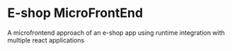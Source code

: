 # E-shop MicroFrontEnd
A microfrontend approach of an e-shop app using runtime integration with multiple react applications
